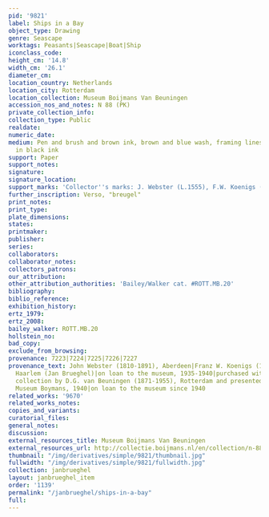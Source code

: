 ```yaml
---
pid: '9821'
label: Ships in a Bay
object_type: Drawing
genre: Seascape
worktags: Peasants|Seascape|Boat|Ship
iconclass_code:
height_cm: '14.8'
width_cm: '26.1'
diameter_cm:
location_country: Netherlands
location_city: Rotterdam
location_collection: Museum Boijmans Van Beuningen
accession_nos_and_notes: N 88 (PK)
private_collection_info:
collection_type: Public
realdate:
numeric_date:
medium: Pen and brush and brown ink, brown and blue wash, framing lines with the pen
  in black ink
support: Paper
support_notes:
signature:
signature_location:
support_marks: 'Collector''s marks: J. Webster (L.1555), F.W. Koenigs (L.1023a missing)'
further_inscription: Verso, "breugel"
print_notes:
print_type:
plate_dimensions:
states:
printmaker:
publisher:
series:
collaborators:
collaborator_notes:
collectors_patrons:
our_attribution:
other_attribution_authorities: 'Bailey/Walker cat. #ROTT.MB.20'
bibliography:
biblio_reference:
exhibition_history:
ertz_1979:
ertz_2008:
bailey_walker: ROTT.MB.20
hollstein_no:
bad_copy:
exclude_from_browsing:
provenance: 7223|7224|7225|7226|7227
provenance_text: John Webster (1810-1891), Aberdeen|Franz W. Koenigs (1881 1941),
  Haarlem (Jan Brueghel)|on loan to the museum, 1935-1940|purchased with the Koenigs
  collection by D.G. van Beuningen (1871-1955), Rotterdam and presented to the Stichting
  Museum Boymans, 1940|on loan to the museum since 1940
related_works: '9670'
related_works_notes:
copies_and_variants:
curatorial_files:
general_notes:
discussion:
external_resources_title: Museum Boijmans Van Beuningen
external_resources_url: http://collectie.boijmans.nl/en/collection/n-88-(pk)
thumbnail: "/img/derivatives/simple/9821/thumbnail.jpg"
fullwidth: "/img/derivatives/simple/9821/fullwidth.jpg"
collection: janbrueghel
layout: janbrueghel_item
order: '1139'
permalink: "/janbrueghel/ships-in-a-bay"
full:
---
```

